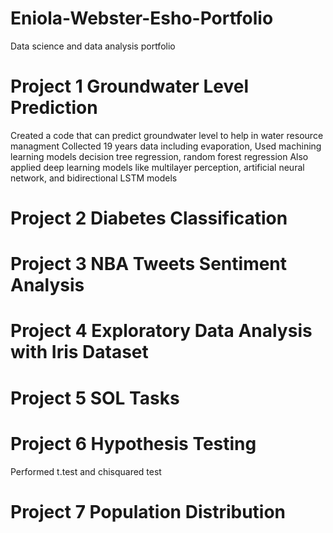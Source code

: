 # Eniola-Webster-Esho-Portfolio
Data science and data analysis portfolio

# Project 1 Groundwater Level Prediction
Created a code that can predict groundwater level to help in water resource managment
Collected 19 years data including evaporation, 
Used machining learning models decision tree regression, random forest regression
Also applied deep learning models like multilayer perception, artificial neural network, and bidirectional LSTM models

# Project 2 Diabetes Classification

# Project 3 NBA Tweets Sentiment Analysis

# Project 4 Exploratory Data Analysis with Iris Dataset

# Project 5 SOL Tasks 

# Project 6 Hypothesis Testing
Performed t.test and chisquared test

# Project 7 Population Distribution

